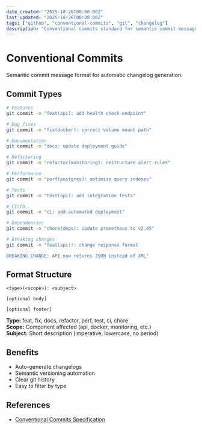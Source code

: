 ```yaml
---
date_created: "2025-10-26T00:00:00Z"
last_updated: "2025-10-26T00:00:00Z"
tags: ["github", "conventional-commits", "git", "changelog"]
description: "Conventional commits standard for semantic commit messages"
---
```

# Conventional Commits

Semantic commit message format for automatic changelog generation.

## Commit Types

```bash
# Features
git commit -m "feat(api): add health check endpoint"

# Bug fixes
git commit -m "fix(docker): correct volume mount path"

# Documentation
git commit -m "docs: update deployment guide"

# Refactoring
git commit -m "refactor(monitoring): restructure alert rules"

# Performance
git commit -m "perf(postgres): optimize query indexes"

# Tests
git commit -m "test(api): add integration tests"

# CI/CD
git commit -m "ci: add automated deployment"

# Dependencies
git commit -m "chore(deps): update prometheus to v2.45"

# Breaking changes
git commit -m "feat(api)!: change response format

BREAKING CHANGE: API now returns JSON instead of XML"
```

## Format Structure

```
<type>(<scope>): <subject>

[optional body]

[optional footer]
```

**Type:** feat, fix, docs, refactor, perf, test, ci, chore  
**Scope:** Component affected (api, docker, monitoring, etc.)  
**Subject:** Short description (imperative, lowercase, no period)

## Benefits

- Auto-generate changelogs
- Semantic versioning automation
- Clear git history
- Easy to filter by type

## References

- [Conventional Commits Specification](https://www.conventionalcommits.org/)
